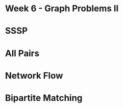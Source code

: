 Week 6 - Graph Problems II
==============================

# SSSP
# All Pairs
# Network Flow
# Bipartite Matching
